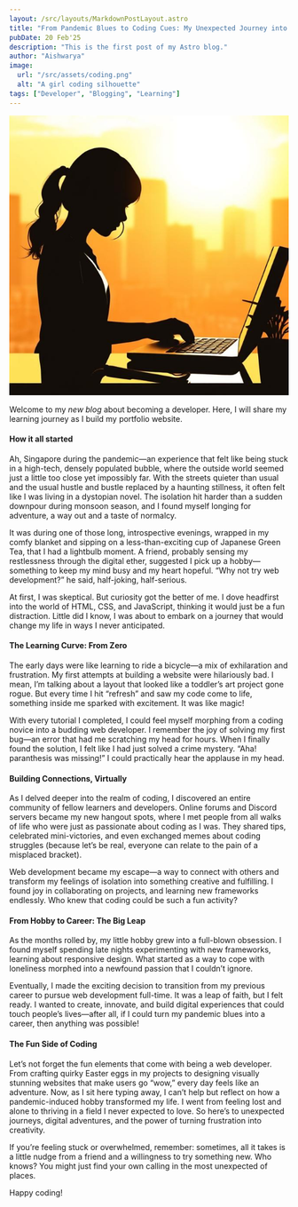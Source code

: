```yaml
---
layout: /src/layouts/MarkdownPostLayout.astro
title: "From Pandemic Blues to Coding Cues: My Unexpected Journey into Web Development"
pubDate: 20 Feb'25
description: "This is the first post of my Astro blog."
author: "Aishwarya"
image:
  url: "/src/assets/coding.png"
  alt: "A girl coding silhouette"
tags: ["Developer", "Blogging", "Learning"]
---
```


![A girl coding silhouette](/src/assets/coding.png)

Welcome to my _new blog_ about becoming a developer. Here, I will share my learning journey as I build my portfolio website.


#### How it all started

Ah, Singapore during the pandemic—an experience that felt like being stuck in a high-tech, densely populated bubble, where the outside world seemed just a little too close yet impossibly far. With the streets quieter than usual and the usual hustle and bustle replaced by a haunting stillness, it often felt like I was living in a dystopian novel. The isolation hit harder than a sudden downpour during monsoon season, and I found myself longing for adventure, a way out and a taste of normalcy.

It was during one of those long, introspective evenings, wrapped in my comfy blanket and sipping on a less-than-exciting cup of Japanese Green Tea, that I had a lightbulb moment. A friend, probably sensing my restlessness through the digital ether, suggested I pick up a hobby—something to keep my mind busy and my heart hopeful. “Why not try web development?” he said, half-joking, half-serious.

At first, I was skeptical. But curiosity got the better of me. I dove headfirst into the world of HTML, CSS, and JavaScript, thinking it would just be a fun distraction. Little did I know, I was about to embark on a journey that would change my life in ways I never anticipated.

#### The Learning Curve: From Zero

The early days were like learning to ride a bicycle—a mix of exhilaration and frustration. My first attempts at building a website were hilariously bad. I mean, I’m talking about a layout that looked like a toddler’s art project gone rogue. But every time I hit “refresh” and saw my code come to life, something inside me sparked with excitement. It was like magic!

With every tutorial I completed, I could feel myself morphing from a coding novice into a budding web developer. I remember the joy of solving my first bug—an error that had me scratching my head for hours. When I finally found the solution, I felt like I had just solved a crime mystery. “Aha! paranthesis was missing!” I could practically hear the applause in my head.

#### Building Connections, Virtually

As I delved deeper into the realm of coding, I discovered an entire community of fellow learners and developers. Online forums and Discord servers became my new hangout spots, where I met people from all walks of life who were just as passionate about coding as I was. They shared tips, celebrated mini-victories, and even exchanged memes about coding struggles (because let’s be real, everyone can relate to the pain of a misplaced bracket).

Web development became my escape—a way to connect with others and transform my feelings of isolation into something creative and fulfilling. I found joy in collaborating on projects, and learning new frameworks endlessly. Who knew that coding could be such a fun activity?

#### From Hobby to Career: The Big Leap

As the months rolled by, my little hobby grew into a full-blown obsession. I found myself spending late nights experimenting with new frameworks, learning about responsive design. What started as a way to cope with loneliness morphed into a newfound passion that I couldn’t ignore.

Eventually, I made the exciting decision to transition from my previous career to pursue web development full-time. It was a leap of faith, but I felt ready. I wanted to create, innovate, and build digital experiences that could touch people’s lives—after all, if I could turn my pandemic blues into a career, then anything was possible!

#### The Fun Side of Coding

Let’s not forget the fun elements that come with being a web developer. From crafting quirky Easter eggs in my projects to designing visually stunning websites that make users go “wow,” every day feels like an adventure.
Now, as I sit here typing away, I can’t help but reflect on how a pandemic-induced hobby transformed my life. I went from feeling lost and alone to thriving in a field I never expected to love. So here’s to unexpected journeys, digital adventures, and the power of turning frustration into creativity.

If you’re feeling stuck or overwhelmed, remember: sometimes, all it takes is a little nudge from a friend and a willingness to try something new. Who knows? You might just find your own calling in the most unexpected of places.

Happy coding!

